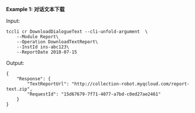 **Example 1: 对话文本下载**



Input: 

```
tccli cr DownloadDialogueText --cli-unfold-argument  \
    --Module Report\
    --Operation DownloadTextReport\
    --InstId ins-abc123\
    --ReportDate 2018-07-15
```

Output: 
```
{
    "Response": {
        "TextReportUrl": "http://collection-robot.myqcloud.com/report-text.zip",
        "RequestId": "15d67679-7f71-4077-a7bd-c0ed27ae2461"
    }
}
```

